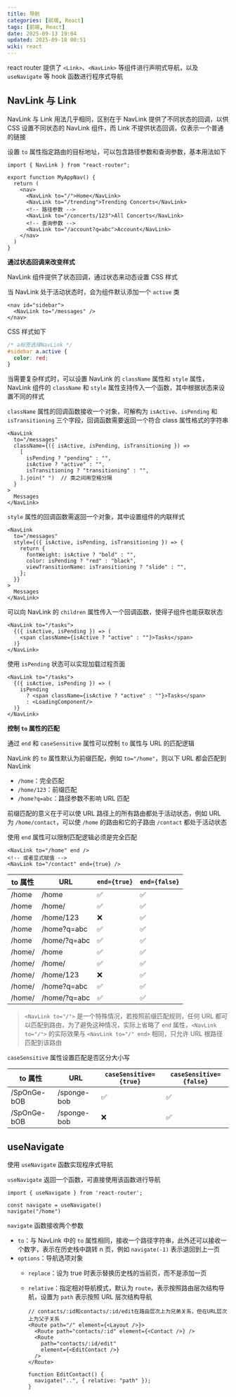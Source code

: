 ```yaml
---
title: 导航
categories: [前端, React]
tags: [前端, React]
date: 2025-09-13 19:04
updated: 2025-09-18 00:51
wiki: react
---
```


react router 提供了 `<Link>`、`<NavLink>` 等组件进行声明式导航，以及 `useNavigate` 等 hook 函数进行程序式导航

## NavLink 与 Link

NavLink 与 Link 用法几乎相同，区别在于 NavLink 提供了不同状态的回调，以供 CSS 设置不同状态的 NavLink 组件，而 Link 不提供状态回调，仅表示一个普通的链接

设置 `to` 属性指定路由的目标地址，可以包含路径参数和查询参数，基本用法如下

```tsx
import { NavLink } from "react-router";

export function MyAppNav() {
  return (
    <nav>
      <NavLink to="/">Home</NavLink>
      <NavLink to="/trending">Trending Concerts</NavLink>
      <!-- 路径参数 -->
      <NavLink to="/concerts/123">All Concerts</NavLink>
      <!-- 查询参数 -->
      <NavLink to="/account?q=abc">Account</NavLink>
    </nav>
  )
}
```

**通过状态回调来改变样式**

NavLink 组件提供了状态回调，通过状态来动态设置 CSS 样式

当 NavLink 处于活动状态时，会为组件默认添加一个 `active` 类

```tsx
<nav id="sidebar">
  <NavLink to="/messages" />
</nav>
```

CSS 样式如下

```css
/* a标签选择NavLink */
#sidebar a.active {
  color: red;
}
```

当需要复杂样式时，可以设置 NavLink 的 `className` 属性和 `style` 属性，NavLink 组件的 `className` 和 `style` 属性支持传入一个函数，其中根据状态来设置不同的样式

`className` 属性的回调函数接收一个对象，可解构为 `isActive`、`isPending` 和 `isTransitioning` 三个字段，回调函数需要返回一个符合 class 属性格式的字符串

```tsx
<NavLink
  to="/messages"
  className={({ isActive, isPending, isTransitioning }) =>
    [
      isPending ? "pending" : "",
      isActive ? "active" : "",
      isTransitioning ? "transitioning" : "",
    ].join(" ")  // 类之间用空格分隔
  }
>
  Messages
</NavLink>
```

`style` 属性的回调函数需返回一个对象，其中设置组件的内联样式

```tsx
<NavLink
  to="/messages"
  style={({ isActive, isPending, isTransitioning }) => {
    return {
      fontWeight: isActive ? "bold" : "",
      color: isPending ? "red" : "black",
      viewTransitionName: isTransitioning ? "slide" : "",
    };
  }}
>
  Messages
</NavLink>
```

可以向 NavLink 的 `children` 属性传入一个回调函数，使得子组件也能获取状态

```tsx
<NavLink to="/tasks">
  {({ isActive, isPending }) => (
    <span className={isActive ? "active" : ""}>Tasks</span>
  )}
</NavLink>
```

使用 `isPending` 状态可以实现加载过程页面

```tsx
<NavLink to="/tasks">
  {({ isActive, isPending }) => (
    isPending
      ? <span className={isActive ? "active" : ""}>Tasks</span>
      : <LoadingComponent/>
  )}
</NavLink>
```

**控制 `to` 属性的匹配**

通过 `end` 和 `caseSensitive` 属性可以控制 `to` 属性与 URL 的匹配逻辑

NavLink 的 `to` 属性默认为前缀匹配，例如 `to="/home"`，则以下 URL 都会匹配到 NavLink

- `/home`：完全匹配
- `/home/123`：前缀匹配
- `/home?q=abc`：路径参数不影响 URL 匹配

前缀匹配的意义在于可以使 URL 路径上的所有路由都处于活动状态，例如 URL 为 `/home/contact`，可以使 `/home` 的路由和它的子路由 `/contact` 都处于活动状态

使用 `end` 属性可以限制匹配逻辑必须是完全匹配

```tsx
<NavLink to="/home" end />
<!-- 或者显式赋值 -->
<NavLink to="/contact" end={true} />
```

| to 属性   | URL          | `end={true}` | `end={false}` |
| ------ | ------------ | ------------ | ------------- |
| /home  | /home        | ✅            | ✅<br>         |
| /home  | /home/       | ✅            | ✅             |
| /home  | /home/123    | ❌            | ✅             |
| /home  | /home?q=abc  | ✅            | ✅             |
| /home  | /home/?q=abc | ✅            | ✅             |
| /home/ | /home        | ✅            | ✅             |
| /home/ | /home/       | ✅            | ✅             |
| /home/ | /home/123    | ❌            | ✅             |
| /home/ | /home?q=abc  | ✅            | ✅             |
| /home/ | /home/?q=abc | ✅            | ✅             |

> `<NavLink to="/">` 是一个特殊情况，若按照前缀匹配规则，任何 URL 都可以匹配到路由，为了避免这种情况，实际上省略了 `end` 属性，`<NavLink to="/">` 的实际效果与 `<NavLink to="/" end>` 相同，只允许 URL 根路径匹配到该路由

`caseSensitive` 属性设置匹配是否区分大小写

| to 属性        | URL         | `caseSensitive={true}` | `caseSensitive={false}` |
| ----------- | ----------- | ---------------------- | ----------------------- |
| /SpOnGe-bOB | /sponge-bob | ✅                      | ✅                       |
| /SpOnGe-bOB | /sponge-bob | ❌                      | ✅                       |

## useNavigate

使用 `useNavigate` 函数实现程序式导航

`useNavigate` 返回一个函数，可直接使用该函数进行导航

```tsx
import { useNavigate } from 'react-router';

const navigate = useNavigate()
navigate("/home")
```

`navigate` 函数接收两个参数

- `to`：与 NavLink 中的 `to` 属性相同，接收一个路径字符串，此外还可以接收一个数字，表示在历史栈中跳转 n 页，例如 `navigate(-1)` 表示退回到上一页
- `options`：导航选项对象
    - `replace`：设为 true 时表示替换历史栈的当前页，而不是添加一页
    - `relative`：指定相对导航模式，默认为 `route`，表示按照路由层次结构导航，设置为 `path` 表示按照 URL 层次结构导航

        ```tsx
        // contacts/:id和contacts/:id/edit在路由层次上为兄弟关系，但在URL层次上为父子关系
        <Route path="/" element={<Layout />}>
          <Route path="contacts/:id" element={<Contact />} />
          <Route
            path="contacts/:id/edit"
            element={<EditContact />}
          />
        </Route>

        function EditContact() {
          navigate("..", { relative: "path" });
        }
        ```
